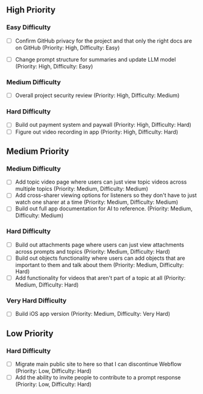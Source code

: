 ## High Priority

### Easy Difficulty
- [ ] Confirm GitHub privacy for the project and that only the right docs are on GitHub (Priority: High, Difficulty: Easy)

- [ ] Change prompt structure for summaries and update LLM model (Priority: High, Difficulty: Easy)

### Medium Difficulty
- [ ] Overall project security review (Priority: High, Difficulty: Medium)

### Hard Difficulty
- [ ] Build out payment system and paywall (Priority: High, Difficulty: Hard)
- [ ] Figure out video recording in app (Priority: High, Difficulty: Hard)

## Medium Priority

### Medium Difficulty
- [ ] Add topic video page where users can just view topic videos across multiple topics (Priority: Medium, Difficulty: Medium)
- [ ] Add cross-sharer viewing options for listeners so they don't have to just watch one sharer at a time (Priority: Medium, Difficulty: Medium)
- [ ] Build out full app documentation for AI to reference. (Priority: Medium, Difficulty: Medium)

### Hard Difficulty
- [ ] Build out attachments page where users can just view attachments across prompts and topics (Priority: Medium, Difficulty: Hard)
- [ ] Build out objects functionality where users can add objects that are important to them and talk about them (Priority: Medium, Difficulty: Hard)
- [ ] Add functionality for videos that aren't part of a topic at all (Priority: Medium, Difficulty: Hard)

### Very Hard Difficulty
- [ ] Build iOS app version (Priority: Medium, Difficulty: Very Hard)

## Low Priority

### Hard Difficulty
- [ ] Migrate main public site to here so that I can discontinue Webflow (Priority: Low, Difficulty: Hard)
- [ ] Add the ability to invite people to contribute to a prompt response (Priority: Low, Difficulty: Hard) 